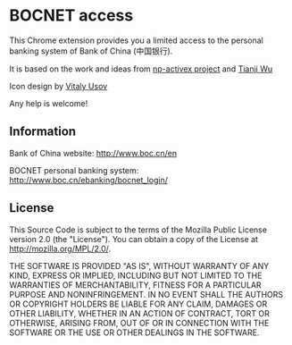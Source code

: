 # BOCNET access

This Chrome extension provides you a limited access to the personal banking system
of Bank of China (中国银行).

It is based on the work and ideas from [np-activex project](http://code.google.com/p/np-activex/) and [Tianji Wu](http://www.wutj.info/prj-userscript-bundle)

Icon design by [Vitaly Usov](http://shutterstock.com/g/vitalyusov)

Any help is welcome!

## Information

Bank of China website: http://www.boc.cn/en

BOCNET personal banking system: http://www.boc.cn/ebanking/bocnet_login/

## License

This Source Code is subject to the terms of the Mozilla Public License
version 2.0 (the "License"). You can obtain a copy of the License at
http://mozilla.org/MPL/2.0/.

THE SOFTWARE IS PROVIDED "AS IS", WITHOUT WARRANTY OF ANY KIND, EXPRESS OR IMPLIED, INCLUDING BUT NOT LIMITED TO THE WARRANTIES OF MERCHANTABILITY, FITNESS FOR A PARTICULAR PURPOSE AND NONINFRINGEMENT. IN NO EVENT SHALL THE AUTHORS OR COPYRIGHT HOLDERS BE LIABLE FOR ANY CLAIM, DAMAGES OR OTHER LIABILITY, WHETHER IN AN ACTION OF CONTRACT, TORT OR OTHERWISE, ARISING FROM, OUT OF OR IN CONNECTION WITH THE SOFTWARE OR THE USE OR OTHER DEALINGS IN THE SOFTWARE.